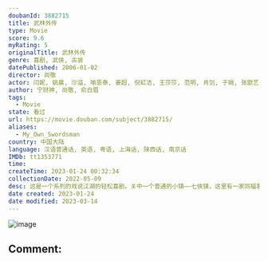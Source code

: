 ```yaml
---
doubanId: 3882715
title: 武林外传
type: Movie
score: 9.6
myRating: 5
originalTitle: 武林外传
genre: 喜剧, 武侠, 古装
datePublished: 2006-01-02
director: 尚敬
actor: 闫妮, 姚晨, 沙溢, 喻恩泰, 姜超, 倪虹洁, 王莎莎, 范明, 肖剑, 于娟, 张歆艺, 张青, 吴明鸿, 张少华, 霍曼迪, 黄小蕾, 徐贤海, 梁振亚, 刘亚津, 郑美林, 王磊, 俞白眉, 王庆, 刘向东, 全权, 刘旭, 张跃, 甄麦娟, 刘敏, 蒋卉, 唐静, 娄茗, 沈怀玲, 杨树泉, 曾惠, 王彦波, 王修浩, 胡宁芳, 洪剑涛, 田玲, 宁财神, 程娇娥, 王超, 唐浚, 王向明, 陈铮, 吴京安, 安佰平, 毛孩, 周炜, 林永健, 朱龙广, 张滨, 赵金鼎, 王红波, 刘惠, 商子见, 张茜, 李明辉, 许翔宇, 李景琛, 于又川, 李乐衡, 邵芳, 钟久夫, 赵旭, 黄晓娟, 白志迪, 周明汕, 周冬齐, 石小满, 周颖, 夏嘉伟, 白玉, 马锐, 周小刚, 胡小庭, 邱晨, 张楠, 李晓强, 张婷, 王学圻, 陈智彬, 孙鹏, 刘立淇, 陈小雷, 宋思嘉, 句号, 邵峰, 王丽云, 张乔玫, 凌潇肃, 綦小卉, 梁凯, 袁宇, 李业勇, 柳长海, 邓峰, 齐俊生, 帅华生, 郭振营, 马爱国, 马怀平, 孟晓晨, 原铭, 裴庆臣, 周童
author: 宁财神, 尚敬, 俞白眉
tags:
  - Movie
state: 看过
url: https://movie.douban.com/subject/3882715/
aliases:
  - My_Own_Swordsman
country: 中国大陆
language: 汉语普通话, 英语, 粤语, 上海话, 陕西话, 南京话
IMDb: tt1353771
time: 
createTime: 2023-01-24 00:32:34
collectionDate: 2022-05-09
desc: 这是一个系列的戏说江湖的轻松喜剧。关中一个普通的小镇——七俠镇，这里有一家同福客栈。就是这间不起眼的江湖客栈，因缘巧合之下汇聚了一群性格各异又活泼搞怪的年轻人：武功高强但初入江湖的郭芙蓉（姚晨饰）、...
date created: 2023-01-24
date modified: 2023-03-14
---
```


![image](p2529669661.jpg)

Comment:
---
